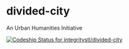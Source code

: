 # divided-city
An Urban Humanities Initiative

[![Codeship Status for integritystl/divided-city](https://app.codeship.com/projects/4a3dfdb8-b3fe-481e-aaef-b93ed5781c5e/status?branch=develop)](https://app.codeship.com/projects/459203)